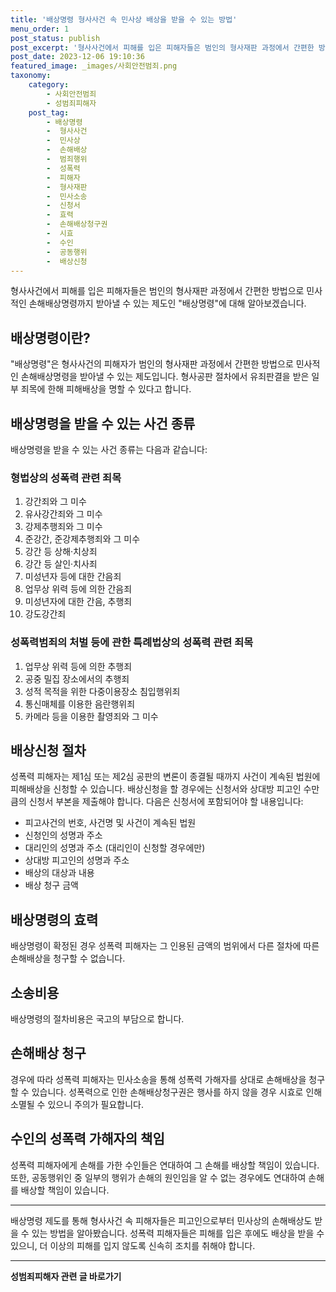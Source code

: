 ```yaml
---
title: '배상명령 형사사건 속 민사상 배상을 받을 수 있는 방법'
menu_order: 1
post_status: publish
post_excerpt: '형사사건에서 피해를 입은 피해자들은 범인의 형사재판 과정에서 간편한 방법으로 민사적인 손해배상명령까지 받아낼 수 있는 제도인  배상명령 에 대해 알아보겠습니다.'
post_date: 2023-12-06 19:10:36
featured_image: _images/사회안전범죄.png
taxonomy:
    category:
        - 사회안전범죄
        - 성범죄피해자
    post_tag:
        - 배상명령
        -  형사사건
        -  민사상
        -  손해배상
        -  범죄행위
        -  성폭력
        -  피해자
        -  형사재판
        -  민사소송
        -  신청서
        -  효력
        -  손해배상청구권
        -  시효
        -  수인
        -  공동행위
        -  배상신청
---
```



형사사건에서 피해를 입은 피해자들은 범인의 형사재판 과정에서 간편한 방법으로 민사적인 손해배상명령까지 받아낼 수 있는 제도인 "배상명령"에 대해 알아보겠습니다.

## 배상명령이란?
"배상명령"은 형사사건의 피해자가 범인의 형사재판 과정에서 간편한 방법으로 민사적인 손해배상명령을 받아낼 수 있는 제도입니다. 형사공판 절차에서 유죄판결을 받은 일부 죄목에 한해 피해배상을 명할 수 있다고 합니다.

## 배상명령을 받을 수 있는 사건 종류
배상명령을 받을 수 있는 사건 종류는 다음과 같습니다:

### 형법상의 성폭력 관련 죄목
1. 강간죄와 그 미수
2. 유사강간죄와 그 미수
3. 강제추행죄와 그 미수
4. 준강간, 준강제추행죄와 그 미수
5. 강간 등 상해·치상죄
6. 강간 등 살인·치사죄
7. 미성년자 등에 대한 간음죄
8. 업무상 위력 등에 의한 간음죄
9. 미성년자에 대한 간음, 추행죄
10. 강도강간죄

### 성폭력범죄의 처벌 등에 관한 특례법상의 성폭력 관련 죄목
1. 업무상 위력 등에 의한 추행죄
2. 공중 밀집 장소에서의 추행죄
3. 성적 목적을 위한 다중이용장소 침입행위죄
4. 통신매체를 이용한 음란행위죄
5. 카메라 등을 이용한 촬영죄와 그 미수

## 배상신청 절차
성폭력 피해자는 제1심 또는 제2심 공판의 변론이 종결될 때까지 사건이 계속된 법원에 피해배상을 신청할 수 있습니다. 배상신청을 할 경우에는 신청서와 상대방 피고인 수만큼의 신청서 부본을 제출해야 합니다. 다음은 신청서에 포함되어야 할 내용입니다:

- 피고사건의 번호, 사건명 및 사건이 계속된 법원
- 신청인의 성명과 주소
- 대리인의 성명과 주소 (대리인이 신청할 경우에만)
- 상대방 피고인의 성명과 주소
- 배상의 대상과 내용
- 배상 청구 금액

## 배상명령의 효력
배상명령이 확정된 경우 성폭력 피해자는 그 인용된 금액의 범위에서 다른 절차에 따른 손해배상을 청구할 수 없습니다.

## 소송비용
배상명령의 절차비용은 국고의 부담으로 합니다.

## 손해배상 청구
경우에 따라 성폭력 피해자는 민사소송을 통해 성폭력 가해자를 상대로 손해배상을 청구할 수 있습니다. 성폭력으로 인한 손해배상청구권은 행사를 하지 않을 경우 시효로 인해 소멸될 수 있으니 주의가 필요합니다.

## 수인의 성폭력 가해자의 책임
성폭력 피해자에게 손해를 가한 수인들은 연대하여 그 손해를 배상할 책임이 있습니다. 또한, 공동행위인 중 일부의 행위가 손해의 원인임을 알 수 없는 경우에도 연대하여 손해를 배상할 책임이 있습니다.

---

배상명령 제도를 통해 형사사건 속 피해자들은 피고인으로부터 민사상의 손해배상도 받을 수 있는 방법을 알아봤습니다. 성폭력 피해자들은 피해를 입은 후에도 배상을 받을 수 있으니, 더 이상의 피해를 입지 않도록 신속히 조치를 취해야 합니다. 
<!-- wp:separator -->
<hr class="wp-block-separator has-alpha-channel-opacity"/>
<!-- /wp:separator -->

<!-- wp:group {"backgroundColor":"base","layout":{"type":"constrained"}} -->
<div class="wp-block-group has-base-background-color has-background"><!-- wp:paragraph {"align":"center","fontSize":"medium"} -->
<p class="has-text-align-center has-large-font-size"><strong>성범죄피해자 관련 글 바로가기</strong></p>
<!-- /wp:paragraph -->


<!-- wp:latest-posts
{"categories":[{"id":30925,"count":19,"description":"","link":"https://uknowlaw.com/category/%ec%84%b1%eb%b2%94%ec%a3%84%ed%94%bc%ed%95%b4%ec%9e%90/","name":"성범죄피해자","slug":"성범죄피해자","taxonomy":"category","parent":0,"meta":[],"_links":{"self":[{"href":"https://uknowlaw.com/wp-json/wp/v2/categories/30925"}],"collection":[{"href":"https://uknowlaw.com/wp-json/wp/v2/categories"}],"about":[{"href":"https://uknowlaw.com/wp-json/wp/v2/taxonomies/category"}],"wp:post_type":[{"href":"https://uknowlaw.com/wp-json/wp/v2/posts?categories=30925"}],"curies":[{"name":"wp","href":"https://api.w.org/{rel}","templated":true}]}}],"postsToShow":100,"excerptLength":28,"postLayout":"grid","columns":2,"featuredImageAlign":"left","featuredImageSizeSlug":"large","fontSize":"small"} /--></div>
<!-- /wp:group -->